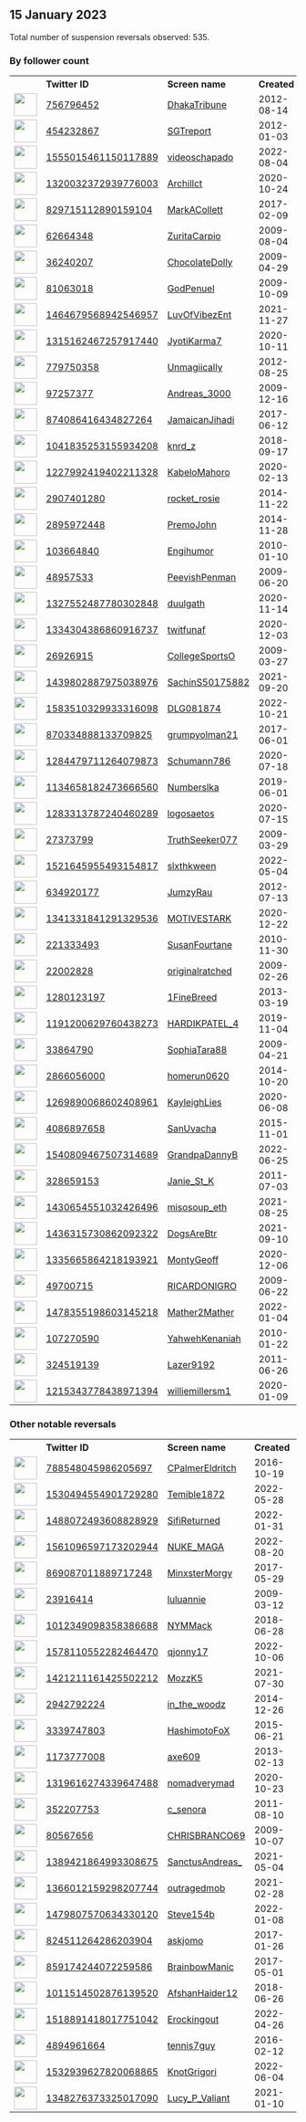 
## 15 January 2023
Total number of suspension reversals observed: 535.

### By follower count
<table><tr><th></th><th align="left">Twitter ID</th><th align="left">Screen name</th>
<th align="left">Created</th><th align="left">Status</th><th align="left">Suspended</th><th align="left">Followers</th>
<tr><td><a href="https://pbs.twimg.com/profile_images/1648388076488777729/qOuB7YJC_normal.jpg"><img src="https://pbs.twimg.com/profile_images/1648388076488777729/qOuB7YJC_normal.jpg" width="40px" height="40px" align="center"/></a></td><td><a href="https://twitter.com/intent/user?user_id=756796452">756796452</a></td><td><a href="https://twitter.com/DhakaTribune">DhakaTribune</a></td><td>2012-08-14</td><td align="center"></td><td>2023-01-02</td><td>474602</td></tr>
<tr><td><a href="https://pbs.twimg.com/profile_images/494569039683792896/r2RQcm08_normal.jpeg"><img src="https://pbs.twimg.com/profile_images/494569039683792896/r2RQcm08_normal.jpeg" width="40px" height="40px" align="center"/></a></td><td><a href="https://twitter.com/intent/user?user_id=454232867">454232867</a></td><td><a href="https://twitter.com/SGTreport">SGTreport</a></td><td>2012-01-03</td><td align="center"></td><td></td><td>120620</td></tr>
<tr><td><a href="https://pbs.twimg.com/profile_images/1583779767001686019/5D2jetBh_normal.jpg"><img src="https://pbs.twimg.com/profile_images/1583779767001686019/5D2jetBh_normal.jpg" width="40px" height="40px" align="center"/></a></td><td><a href="https://twitter.com/intent/user?user_id=1555015461150117889">1555015461150117889</a></td><td><a href="https://twitter.com/videoschapado">videoschapado</a></td><td>2022-08-04</td><td align="center"></td><td>2022-12-22</td><td>119604</td></tr>
<tr><td><a href="https://pbs.twimg.com/profile_images/1324395823489261569/nt5P6Dw4_normal.jpg"><img src="https://pbs.twimg.com/profile_images/1324395823489261569/nt5P6Dw4_normal.jpg" width="40px" height="40px" align="center"/></a></td><td><a href="https://twitter.com/intent/user?user_id=1320032372939776003">1320032372939776003</a></td><td><a href="https://twitter.com/Archillct">Archillct</a></td><td>2020-10-24</td><td align="center"></td><td></td><td>59063</td></tr>
<tr><td><a href="https://pbs.twimg.com/profile_images/1614527348870729729/34rca1FI_normal.jpg"><img src="https://pbs.twimg.com/profile_images/1614527348870729729/34rca1FI_normal.jpg" width="40px" height="40px" align="center"/></a></td><td><a href="https://twitter.com/intent/user?user_id=829715112890159104">829715112890159104</a></td><td><a href="https://twitter.com/MarkACollett">MarkACollett</a></td><td>2017-02-09</td><td align="center">🚫</td><td></td><td>56778</td></tr>
<tr><td><a href="https://pbs.twimg.com/profile_images/1616105595014352897/TREL76pg_normal.jpg"><img src="https://pbs.twimg.com/profile_images/1616105595014352897/TREL76pg_normal.jpg" width="40px" height="40px" align="center"/></a></td><td><a href="https://twitter.com/intent/user?user_id=62664348">62664348</a></td><td><a href="https://twitter.com/ZuritaCarpio">ZuritaCarpio</a></td><td>2009-08-04</td><td align="center"></td><td>2022-08-11</td><td>52066</td></tr>
<tr><td><a href="https://pbs.twimg.com/profile_images/1557011418574118912/OW9Jd28Y_normal.jpg"><img src="https://pbs.twimg.com/profile_images/1557011418574118912/OW9Jd28Y_normal.jpg" width="40px" height="40px" align="center"/></a></td><td><a href="https://twitter.com/intent/user?user_id=36240207">36240207</a></td><td><a href="https://twitter.com/ChocolateDolly">ChocolateDolly</a></td><td>2009-04-29</td><td align="center"></td><td>2023-01-09</td><td>50738</td></tr>
<tr><td><a href="https://pbs.twimg.com/profile_images/1450786598732304414/ilrsb8ok_normal.jpg"><img src="https://pbs.twimg.com/profile_images/1450786598732304414/ilrsb8ok_normal.jpg" width="40px" height="40px" align="center"/></a></td><td><a href="https://twitter.com/intent/user?user_id=81063018">81063018</a></td><td><a href="https://twitter.com/GodPenuel">GodPenuel</a></td><td>2009-10-09</td><td align="center"></td><td>2022-09-24</td><td>46840</td></tr>
<tr><td><a href="https://pbs.twimg.com/profile_images/1613188384591077379/z6UYuXIH_normal.jpg"><img src="https://pbs.twimg.com/profile_images/1613188384591077379/z6UYuXIH_normal.jpg" width="40px" height="40px" align="center"/></a></td><td><a href="https://twitter.com/intent/user?user_id=1464679568942546957">1464679568942546957</a></td><td><a href="https://twitter.com/LuvOfVibezEnt">LuvOfVibezEnt</a></td><td>2021-11-27</td><td align="center"></td><td>2022-06-13</td><td>30329</td></tr>
<tr><td><a href="https://pbs.twimg.com/profile_images/1650192287182499840/ItfmNUX-_normal.jpg"><img src="https://pbs.twimg.com/profile_images/1650192287182499840/ItfmNUX-_normal.jpg" width="40px" height="40px" align="center"/></a></td><td><a href="https://twitter.com/intent/user?user_id=1315162467257917440">1315162467257917440</a></td><td><a href="https://twitter.com/JyotiKarma7">JyotiKarma7</a></td><td>2020-10-11</td><td align="center"></td><td></td><td>16689</td></tr>
<tr><td><a href="https://pbs.twimg.com/profile_images/1571273864751063043/jIrU9_Bc_normal.jpg"><img src="https://pbs.twimg.com/profile_images/1571273864751063043/jIrU9_Bc_normal.jpg" width="40px" height="40px" align="center"/></a></td><td><a href="https://twitter.com/intent/user?user_id=779750358">779750358</a></td><td><a href="https://twitter.com/Unmagiically">Unmagiically</a></td><td>2012-08-25</td><td align="center"></td><td>2022-09-30</td><td>15356</td></tr>
<tr><td><a href="https://pbs.twimg.com/profile_images/902583579074453504/kF1Pjxsq_normal.jpg"><img src="https://pbs.twimg.com/profile_images/902583579074453504/kF1Pjxsq_normal.jpg" width="40px" height="40px" align="center"/></a></td><td><a href="https://twitter.com/intent/user?user_id=97257377">97257377</a></td><td><a href="https://twitter.com/Andreas_3000">Andreas_3000</a></td><td>2009-12-16</td><td align="center"></td><td>2023-01-08</td><td>13237</td></tr>
<tr><td><a href="https://pbs.twimg.com/profile_images/1346557394231439360/EQ8JEAt1_normal.jpg"><img src="https://pbs.twimg.com/profile_images/1346557394231439360/EQ8JEAt1_normal.jpg" width="40px" height="40px" align="center"/></a></td><td><a href="https://twitter.com/intent/user?user_id=874086416434827264">874086416434827264</a></td><td><a href="https://twitter.com/JamaicanJihadi">JamaicanJihadi</a></td><td>2017-06-12</td><td align="center"></td><td>2023-01-10</td><td>12404</td></tr>
<tr><td><a href="https://pbs.twimg.com/profile_images/1334972485490630658/S6WiRmxK_normal.jpg"><img src="https://pbs.twimg.com/profile_images/1334972485490630658/S6WiRmxK_normal.jpg" width="40px" height="40px" align="center"/></a></td><td><a href="https://twitter.com/intent/user?user_id=1041835253155934208">1041835253155934208</a></td><td><a href="https://twitter.com/knrd_z">knrd_z</a></td><td>2018-09-17</td><td align="center"></td><td>2023-01-10</td><td>11185</td></tr>
<tr><td><a href="https://pbs.twimg.com/profile_images/1599834145152286738/OiW6jnJd_normal.jpg"><img src="https://pbs.twimg.com/profile_images/1599834145152286738/OiW6jnJd_normal.jpg" width="40px" height="40px" align="center"/></a></td><td><a href="https://twitter.com/intent/user?user_id=1227992419402211328">1227992419402211328</a></td><td><a href="https://twitter.com/KabeloMahoro">KabeloMahoro</a></td><td>2020-02-13</td><td align="center"></td><td>2022-12-23</td><td>10620</td></tr>
<tr><td><a href="https://pbs.twimg.com/profile_images/1110194562499297281/C7LO0zOJ_normal.jpg"><img src="https://pbs.twimg.com/profile_images/1110194562499297281/C7LO0zOJ_normal.jpg" width="40px" height="40px" align="center"/></a></td><td><a href="https://twitter.com/intent/user?user_id=2907401280">2907401280</a></td><td><a href="https://twitter.com/rocket_rosie">rocket_rosie</a></td><td>2014-11-22</td><td align="center"></td><td></td><td>10347</td></tr>
<tr><td><a href="https://pbs.twimg.com/profile_images/1210523197054967808/tM2SDppi_normal.jpg"><img src="https://pbs.twimg.com/profile_images/1210523197054967808/tM2SDppi_normal.jpg" width="40px" height="40px" align="center"/></a></td><td><a href="https://twitter.com/intent/user?user_id=2895972448">2895972448</a></td><td><a href="https://twitter.com/PremoJohn">PremoJohn</a></td><td>2014-11-28</td><td align="center"></td><td></td><td>9971</td></tr>
<tr><td><a href="https://pbs.twimg.com/profile_images/1616323005537452032/kZCT-zfw_normal.jpg"><img src="https://pbs.twimg.com/profile_images/1616323005537452032/kZCT-zfw_normal.jpg" width="40px" height="40px" align="center"/></a></td><td><a href="https://twitter.com/intent/user?user_id=103664840">103664840</a></td><td><a href="https://twitter.com/Engihumor">Engihumor</a></td><td>2010-01-10</td><td align="center"></td><td></td><td>9761</td></tr>
<tr><td><a href="https://pbs.twimg.com/profile_images/1623145019837149184/kbQjt8DZ_normal.jpg"><img src="https://pbs.twimg.com/profile_images/1623145019837149184/kbQjt8DZ_normal.jpg" width="40px" height="40px" align="center"/></a></td><td><a href="https://twitter.com/intent/user?user_id=48957533">48957533</a></td><td><a href="https://twitter.com/PeevishPenman">PeevishPenman</a></td><td>2009-06-20</td><td align="center"></td><td></td><td>9391</td></tr>
<tr><td><a href="https://pbs.twimg.com/profile_images/1643895128036360193/v0gkjNNC_normal.jpg"><img src="https://pbs.twimg.com/profile_images/1643895128036360193/v0gkjNNC_normal.jpg" width="40px" height="40px" align="center"/></a></td><td><a href="https://twitter.com/intent/user?user_id=1327552487780302848">1327552487780302848</a></td><td><a href="https://twitter.com/duulgath">duulgath</a></td><td>2020-11-14</td><td align="center"></td><td>2022-09-02</td><td>9334</td></tr>
<tr><td><a href="https://pbs.twimg.com/profile_images/1536106868824760325/DINd2gci_normal.jpg"><img src="https://pbs.twimg.com/profile_images/1536106868824760325/DINd2gci_normal.jpg" width="40px" height="40px" align="center"/></a></td><td><a href="https://twitter.com/intent/user?user_id=1334304386860916737">1334304386860916737</a></td><td><a href="https://twitter.com/twitfunaf">twitfunaf</a></td><td>2020-12-03</td><td align="center"></td><td>2022-10-25</td><td>7919</td></tr>
<tr><td><a href="https://pbs.twimg.com/profile_images/1639265959964733442/GoT8TzkJ_normal.jpg"><img src="https://pbs.twimg.com/profile_images/1639265959964733442/GoT8TzkJ_normal.jpg" width="40px" height="40px" align="center"/></a></td><td><a href="https://twitter.com/intent/user?user_id=26926915">26926915</a></td><td><a href="https://twitter.com/CollegeSportsO">CollegeSportsO</a></td><td>2009-03-27</td><td align="center"></td><td></td><td>6579</td></tr>
<tr><td><a href="https://pbs.twimg.com/profile_images/1557350304214970369/3wVHcQ5-_normal.jpg"><img src="https://pbs.twimg.com/profile_images/1557350304214970369/3wVHcQ5-_normal.jpg" width="40px" height="40px" align="center"/></a></td><td><a href="https://twitter.com/intent/user?user_id=1439802887975038976">1439802887975038976</a></td><td><a href="https://twitter.com/SachinS50175882">SachinS50175882</a></td><td>2021-09-20</td><td align="center"></td><td>2022-09-21</td><td>6364</td></tr>
<tr><td><a href="https://pbs.twimg.com/profile_images/1644781740890763265/ZTVZoY2q_normal.jpg"><img src="https://pbs.twimg.com/profile_images/1644781740890763265/ZTVZoY2q_normal.jpg" width="40px" height="40px" align="center"/></a></td><td><a href="https://twitter.com/intent/user?user_id=1583510329933316098">1583510329933316098</a></td><td><a href="https://twitter.com/DLG081874">DLG081874</a></td><td>2022-10-21</td><td align="center"></td><td>2023-01-10</td><td>6356</td></tr>
<tr><td><a href="https://pbs.twimg.com/profile_images/1647631092382408709/Qbxd5BCu_normal.jpg"><img src="https://pbs.twimg.com/profile_images/1647631092382408709/Qbxd5BCu_normal.jpg" width="40px" height="40px" align="center"/></a></td><td><a href="https://twitter.com/intent/user?user_id=870334888133709825">870334888133709825</a></td><td><a href="https://twitter.com/grumpyolman21">grumpyolman21</a></td><td>2017-06-01</td><td align="center"></td><td></td><td>6322</td></tr>
<tr><td><a href="https://pbs.twimg.com/profile_images/1284488583978549248/HQUBk-vV_normal.jpg"><img src="https://pbs.twimg.com/profile_images/1284488583978549248/HQUBk-vV_normal.jpg" width="40px" height="40px" align="center"/></a></td><td><a href="https://twitter.com/intent/user?user_id=1284479711264079873">1284479711264079873</a></td><td><a href="https://twitter.com/Schumann786">Schumann786</a></td><td>2020-07-18</td><td align="center"></td><td></td><td>6263</td></tr>
<tr><td><a href="https://pbs.twimg.com/profile_images/1570213066499035136/FTulF73o_normal.jpg"><img src="https://pbs.twimg.com/profile_images/1570213066499035136/FTulF73o_normal.jpg" width="40px" height="40px" align="center"/></a></td><td><a href="https://twitter.com/intent/user?user_id=1134658182473666560">1134658182473666560</a></td><td><a href="https://twitter.com/Numberslka">Numberslka</a></td><td>2019-06-01</td><td align="center"></td><td>2022-09-19</td><td>5375</td></tr>
<tr><td><a href="https://pbs.twimg.com/profile_images/1658337144484790274/TL8aeyMK_normal.jpg"><img src="https://pbs.twimg.com/profile_images/1658337144484790274/TL8aeyMK_normal.jpg" width="40px" height="40px" align="center"/></a></td><td><a href="https://twitter.com/intent/user?user_id=1283313787240460289">1283313787240460289</a></td><td><a href="https://twitter.com/logosaetos">logosaetos</a></td><td>2020-07-15</td><td align="center"></td><td>2023-01-10</td><td>5374</td></tr>
<tr><td><a href="https://pbs.twimg.com/profile_images/1581722856685436928/BNTynVLx_normal.jpg"><img src="https://pbs.twimg.com/profile_images/1581722856685436928/BNTynVLx_normal.jpg" width="40px" height="40px" align="center"/></a></td><td><a href="https://twitter.com/intent/user?user_id=27373799">27373799</a></td><td><a href="https://twitter.com/TruthSeeker077">TruthSeeker077</a></td><td>2009-03-29</td><td align="center">🚫</td><td>2023-01-11</td><td>5275</td></tr>
<tr><td><a href="https://pbs.twimg.com/profile_images/1645862069844037640/Ow-o7Dfu_normal.jpg"><img src="https://pbs.twimg.com/profile_images/1645862069844037640/Ow-o7Dfu_normal.jpg" width="40px" height="40px" align="center"/></a></td><td><a href="https://twitter.com/intent/user?user_id=1521645955493154817">1521645955493154817</a></td><td><a href="https://twitter.com/slxthkween">slxthkween</a></td><td>2022-05-04</td><td align="center"></td><td>2023-01-11</td><td>4784</td></tr>
<tr><td><a href="https://pbs.twimg.com/profile_images/1615426671284453378/yXbuUhvj_normal.jpg"><img src="https://pbs.twimg.com/profile_images/1615426671284453378/yXbuUhvj_normal.jpg" width="40px" height="40px" align="center"/></a></td><td><a href="https://twitter.com/intent/user?user_id=634920177">634920177</a></td><td><a href="https://twitter.com/JumzyRau">JumzyRau</a></td><td>2012-07-13</td><td align="center"></td><td></td><td>4608</td></tr>
<tr><td><a href="https://pbs.twimg.com/profile_images/1659300632514158593/iV8ji28e_normal.jpg"><img src="https://pbs.twimg.com/profile_images/1659300632514158593/iV8ji28e_normal.jpg" width="40px" height="40px" align="center"/></a></td><td><a href="https://twitter.com/intent/user?user_id=1341331841291329536">1341331841291329536</a></td><td><a href="https://twitter.com/MOTIVESTARK">MOTIVESTARK</a></td><td>2020-12-22</td><td align="center"></td><td></td><td>4386</td></tr>
<tr><td><a href="https://pbs.twimg.com/profile_images/1020751712406114304/4orMWv8__normal.jpg"><img src="https://pbs.twimg.com/profile_images/1020751712406114304/4orMWv8__normal.jpg" width="40px" height="40px" align="center"/></a></td><td><a href="https://twitter.com/intent/user?user_id=221333493">221333493</a></td><td><a href="https://twitter.com/SusanFourtane">SusanFourtane</a></td><td>2010-11-30</td><td align="center"></td><td>2022-08-30</td><td>4256</td></tr>
<tr><td><a href="https://pbs.twimg.com/profile_images/1521638837012811780/dyDM_pfv_normal.jpg"><img src="https://pbs.twimg.com/profile_images/1521638837012811780/dyDM_pfv_normal.jpg" width="40px" height="40px" align="center"/></a></td><td><a href="https://twitter.com/intent/user?user_id=22002828">22002828</a></td><td><a href="https://twitter.com/originalratched">originalratched</a></td><td>2009-02-26</td><td align="center"></td><td>2023-01-14</td><td>4241</td></tr>
<tr><td><a href="https://pbs.twimg.com/profile_images/1650882882720636930/LSxN3BNE_normal.jpg"><img src="https://pbs.twimg.com/profile_images/1650882882720636930/LSxN3BNE_normal.jpg" width="40px" height="40px" align="center"/></a></td><td><a href="https://twitter.com/intent/user?user_id=1280123197">1280123197</a></td><td><a href="https://twitter.com/1FineBreed">1FineBreed</a></td><td>2013-03-19</td><td align="center"></td><td>2023-01-09</td><td>4217</td></tr>
<tr><td><a href="https://pbs.twimg.com/profile_images/1571062873002221569/pCj6t9Hy_normal.jpg"><img src="https://pbs.twimg.com/profile_images/1571062873002221569/pCj6t9Hy_normal.jpg" width="40px" height="40px" align="center"/></a></td><td><a href="https://twitter.com/intent/user?user_id=1191200629760438273">1191200629760438273</a></td><td><a href="https://twitter.com/HARDIKPATEL_4">HARDIKPATEL_4</a></td><td>2019-11-04</td><td align="center"></td><td>2022-12-25</td><td>4215</td></tr>
<tr><td><a href="https://pbs.twimg.com/profile_images/150216398/sophia-photo_1_normal.JPG"><img src="https://pbs.twimg.com/profile_images/150216398/sophia-photo_1_normal.JPG" width="40px" height="40px" align="center"/></a></td><td><a href="https://twitter.com/intent/user?user_id=33864790">33864790</a></td><td><a href="https://twitter.com/SophiaTara88">SophiaTara88</a></td><td>2009-04-21</td><td align="center"></td><td>2022-12-01</td><td>3680</td></tr>
<tr><td><a href="https://pbs.twimg.com/profile_images/1535762358613725185/2xpjzKNH_normal.jpg"><img src="https://pbs.twimg.com/profile_images/1535762358613725185/2xpjzKNH_normal.jpg" width="40px" height="40px" align="center"/></a></td><td><a href="https://twitter.com/intent/user?user_id=2866056000">2866056000</a></td><td><a href="https://twitter.com/homerun0620">homerun0620</a></td><td>2014-10-20</td><td align="center"></td><td>2023-01-13</td><td>3543</td></tr>
<tr><td><a href="https://pbs.twimg.com/profile_images/1621497255634010113/HukRWfXW_normal.jpg"><img src="https://pbs.twimg.com/profile_images/1621497255634010113/HukRWfXW_normal.jpg" width="40px" height="40px" align="center"/></a></td><td><a href="https://twitter.com/intent/user?user_id=1269890068602408961">1269890068602408961</a></td><td><a href="https://twitter.com/KayleighLies">KayleighLies</a></td><td>2020-06-08</td><td align="center"></td><td></td><td>3543</td></tr>
<tr><td><a href="https://pbs.twimg.com/profile_images/1477365391009751046/RqHquiIw_normal.jpg"><img src="https://pbs.twimg.com/profile_images/1477365391009751046/RqHquiIw_normal.jpg" width="40px" height="40px" align="center"/></a></td><td><a href="https://twitter.com/intent/user?user_id=4086897658">4086897658</a></td><td><a href="https://twitter.com/SanUvacha">SanUvacha</a></td><td>2015-11-01</td><td align="center"></td><td>2023-01-09</td><td>3540</td></tr>
<tr><td><a href="https://pbs.twimg.com/profile_images/1593836282689425408/6qaEI9vi_normal.jpg"><img src="https://pbs.twimg.com/profile_images/1593836282689425408/6qaEI9vi_normal.jpg" width="40px" height="40px" align="center"/></a></td><td><a href="https://twitter.com/intent/user?user_id=1540809467507314689">1540809467507314689</a></td><td><a href="https://twitter.com/GrandpaDannyB">GrandpaDannyB</a></td><td>2022-06-25</td><td align="center"></td><td>2022-12-29</td><td>3501</td></tr>
<tr><td><a href="https://pbs.twimg.com/profile_images/1268403426087460864/2qFKM7be_normal.jpg"><img src="https://pbs.twimg.com/profile_images/1268403426087460864/2qFKM7be_normal.jpg" width="40px" height="40px" align="center"/></a></td><td><a href="https://twitter.com/intent/user?user_id=328659153">328659153</a></td><td><a href="https://twitter.com/Janie_St_K">Janie_St_K</a></td><td>2011-07-03</td><td align="center"></td><td></td><td>3478</td></tr>
<tr><td><a href="https://pbs.twimg.com/profile_images/1556866338252918785/zFZT3fwb_normal.jpg"><img src="https://pbs.twimg.com/profile_images/1556866338252918785/zFZT3fwb_normal.jpg" width="40px" height="40px" align="center"/></a></td><td><a href="https://twitter.com/intent/user?user_id=1430654551032426496">1430654551032426496</a></td><td><a href="https://twitter.com/misosoup_eth">misosoup_eth</a></td><td>2021-08-25</td><td align="center"></td><td>2023-01-12</td><td>3360</td></tr>
<tr><td><a href="https://pbs.twimg.com/profile_images/1507935904169664514/6HtyEcTi_normal.jpg"><img src="https://pbs.twimg.com/profile_images/1507935904169664514/6HtyEcTi_normal.jpg" width="40px" height="40px" align="center"/></a></td><td><a href="https://twitter.com/intent/user?user_id=1436315730862092322">1436315730862092322</a></td><td><a href="https://twitter.com/DogsAreBtr">DogsAreBtr</a></td><td>2021-09-10</td><td align="center"></td><td>2022-08-17</td><td>3172</td></tr>
<tr><td><a href="https://pbs.twimg.com/profile_images/1335666046385184769/ZA9yakOD_normal.jpg"><img src="https://pbs.twimg.com/profile_images/1335666046385184769/ZA9yakOD_normal.jpg" width="40px" height="40px" align="center"/></a></td><td><a href="https://twitter.com/intent/user?user_id=1335665864218193921">1335665864218193921</a></td><td><a href="https://twitter.com/MontyGeoff">MontyGeoff</a></td><td>2020-12-06</td><td align="center"></td><td>2022-02-27</td><td>3093</td></tr>
<tr><td><a href="https://pbs.twimg.com/profile_images/982273575922098176/ARhA3BmQ_normal.jpg"><img src="https://pbs.twimg.com/profile_images/982273575922098176/ARhA3BmQ_normal.jpg" width="40px" height="40px" align="center"/></a></td><td><a href="https://twitter.com/intent/user?user_id=49700715">49700715</a></td><td><a href="https://twitter.com/RICARDONIGRO">RICARDONIGRO</a></td><td>2009-06-22</td><td align="center"></td><td>2022-11-17</td><td>2884</td></tr>
<tr><td><a href="https://pbs.twimg.com/profile_images/1490728227027013637/p_FXTi4__normal.jpg"><img src="https://pbs.twimg.com/profile_images/1490728227027013637/p_FXTi4__normal.jpg" width="40px" height="40px" align="center"/></a></td><td><a href="https://twitter.com/intent/user?user_id=1478355198603145218">1478355198603145218</a></td><td><a href="https://twitter.com/Mather2Mather">Mather2Mather</a></td><td>2022-01-04</td><td align="center"></td><td>2022-08-02</td><td>2827</td></tr>
<tr><td><a href="https://pbs.twimg.com/profile_images/1658766027059089410/lQUMfH2y_normal.jpg"><img src="https://pbs.twimg.com/profile_images/1658766027059089410/lQUMfH2y_normal.jpg" width="40px" height="40px" align="center"/></a></td><td><a href="https://twitter.com/intent/user?user_id=107270590">107270590</a></td><td><a href="https://twitter.com/YahwehKenaniah">YahwehKenaniah</a></td><td>2010-01-22</td><td align="center"></td><td></td><td>2708</td></tr>
<tr><td><a href="https://pbs.twimg.com/profile_images/1270340089047126019/Hds_5xin_normal.jpg"><img src="https://pbs.twimg.com/profile_images/1270340089047126019/Hds_5xin_normal.jpg" width="40px" height="40px" align="center"/></a></td><td><a href="https://twitter.com/intent/user?user_id=324519139">324519139</a></td><td><a href="https://twitter.com/Lazer9192">Lazer9192</a></td><td>2011-06-26</td><td align="center"></td><td>2023-01-10</td><td>2667</td></tr>
<tr><td><a href="https://pbs.twimg.com/profile_images/1265001442466766848/fj5O_k7p_normal.jpg"><img src="https://pbs.twimg.com/profile_images/1265001442466766848/fj5O_k7p_normal.jpg" width="40px" height="40px" align="center"/></a></td><td><a href="https://twitter.com/intent/user?user_id=1215343778438971394">1215343778438971394</a></td><td><a href="https://twitter.com/williemillersm1">williemillersm1</a></td><td>2020-01-09</td><td align="center"></td><td></td><td>2468</td></tr>
</table>

### Other notable reversals
<table><tr><th></th><th align="left">Twitter ID</th><th align="left">Screen name</th>
<th align="left">Created</th><th align="left">Status</th><th align="left">Suspended</th><th align="left">Followers</th>
<tr><td><a href="https://pbs.twimg.com/profile_images/1577685707233103872/UkxAjUot_normal.jpg"><img src="https://pbs.twimg.com/profile_images/1577685707233103872/UkxAjUot_normal.jpg" width="40px" height="40px" align="center"/></a></td><td><a href="https://twitter.com/intent/user?user_id=788548045986205697">788548045986205697</a></td><td><a href="https://twitter.com/CPalmerEldritch">CPalmerEldritch</a></td><td>2016-10-19</td><td align="center"></td><td>2023-01-10</td><td>985</td></tr>
<tr><td><a href="https://pbs.twimg.com/profile_images/1550559364972511235/ALcutAKR_normal.jpg"><img src="https://pbs.twimg.com/profile_images/1550559364972511235/ALcutAKR_normal.jpg" width="40px" height="40px" align="center"/></a></td><td><a href="https://twitter.com/intent/user?user_id=1530494554901729280">1530494554901729280</a></td><td><a href="https://twitter.com/Temible1872">Temible1872</a></td><td>2022-05-28</td><td align="center"></td><td>2023-01-10</td><td>99</td></tr>
<tr><td><a href="https://pbs.twimg.com/profile_images/1496716017636048900/IEce_-8R_normal.jpg"><img src="https://pbs.twimg.com/profile_images/1496716017636048900/IEce_-8R_normal.jpg" width="40px" height="40px" align="center"/></a></td><td><a href="https://twitter.com/intent/user?user_id=1488072493608828929">1488072493608828929</a></td><td><a href="https://twitter.com/SifiReturned">SifiReturned</a></td><td>2022-01-31</td><td align="center"></td><td>2023-01-10</td><td>1051</td></tr>
<tr><td><a href="https://pbs.twimg.com/profile_images/1561185606473883651/nauAJV-Q_normal.jpg"><img src="https://pbs.twimg.com/profile_images/1561185606473883651/nauAJV-Q_normal.jpg" width="40px" height="40px" align="center"/></a></td><td><a href="https://twitter.com/intent/user?user_id=1561096597173202944">1561096597173202944</a></td><td><a href="https://twitter.com/NUKE_MAGA">NUKE_MAGA</a></td><td>2022-08-20</td><td align="center"></td><td>2022-11-28</td><td>925</td></tr>
<tr><td><a href="https://pbs.twimg.com/profile_images/1655483874443444225/6VtJyklL_normal.jpg"><img src="https://pbs.twimg.com/profile_images/1655483874443444225/6VtJyklL_normal.jpg" width="40px" height="40px" align="center"/></a></td><td><a href="https://twitter.com/intent/user?user_id=869087011889717248">869087011889717248</a></td><td><a href="https://twitter.com/MinxsterMorgy">MinxsterMorgy</a></td><td>2017-05-29</td><td align="center"></td><td>2023-01-10</td><td>1063</td></tr>
<tr><td><a href="https://pbs.twimg.com/profile_images/1613616207382601728/_k5P64-J_normal.jpg"><img src="https://pbs.twimg.com/profile_images/1613616207382601728/_k5P64-J_normal.jpg" width="40px" height="40px" align="center"/></a></td><td><a href="https://twitter.com/intent/user?user_id=23916414">23916414</a></td><td><a href="https://twitter.com/luluannie">luluannie</a></td><td>2009-03-12</td><td align="center"></td><td>2023-01-11</td><td>484</td></tr>
<tr><td><a href="https://pbs.twimg.com/profile_images/1652886765710065666/dln-Oa_N_normal.jpg"><img src="https://pbs.twimg.com/profile_images/1652886765710065666/dln-Oa_N_normal.jpg" width="40px" height="40px" align="center"/></a></td><td><a href="https://twitter.com/intent/user?user_id=1012349098358386688">1012349098358386688</a></td><td><a href="https://twitter.com/NYMMack">NYMMack</a></td><td>2018-06-28</td><td align="center"></td><td>2023-01-10</td><td>920</td></tr>
<tr><td><a href="https://pbs.twimg.com/profile_images/1612129328937967618/CbB-2d8-_normal.jpg"><img src="https://pbs.twimg.com/profile_images/1612129328937967618/CbB-2d8-_normal.jpg" width="40px" height="40px" align="center"/></a></td><td><a href="https://twitter.com/intent/user?user_id=1578110552282464470">1578110552282464470</a></td><td><a href="https://twitter.com/qjonny17">qjonny17</a></td><td>2022-10-06</td><td align="center">🚫</td><td>2023-01-10</td><td>157</td></tr>
<tr><td><a href="https://pbs.twimg.com/profile_images/1480571432732082177/suR6Z1hK_normal.jpg"><img src="https://pbs.twimg.com/profile_images/1480571432732082177/suR6Z1hK_normal.jpg" width="40px" height="40px" align="center"/></a></td><td><a href="https://twitter.com/intent/user?user_id=1421211161425502212">1421211161425502212</a></td><td><a href="https://twitter.com/MozzK5">MozzK5</a></td><td>2021-07-30</td><td align="center"></td><td>2022-12-29</td><td>98</td></tr>
<tr><td><a href="https://pbs.twimg.com/profile_images/1610281908017008642/PN-pnbLQ_normal.jpg"><img src="https://pbs.twimg.com/profile_images/1610281908017008642/PN-pnbLQ_normal.jpg" width="40px" height="40px" align="center"/></a></td><td><a href="https://twitter.com/intent/user?user_id=2942792224">2942792224</a></td><td><a href="https://twitter.com/in_the_woodz">in_the_woodz</a></td><td>2014-12-26</td><td align="center"></td><td>2023-01-10</td><td>416</td></tr>
<tr><td><a href="https://pbs.twimg.com/profile_images/1635126665469648897/I7vAvRlg_normal.jpg"><img src="https://pbs.twimg.com/profile_images/1635126665469648897/I7vAvRlg_normal.jpg" width="40px" height="40px" align="center"/></a></td><td><a href="https://twitter.com/intent/user?user_id=3339747803">3339747803</a></td><td><a href="https://twitter.com/HashimotoFoX">HashimotoFoX</a></td><td>2015-06-21</td><td align="center"></td><td>2023-01-10</td><td>2033</td></tr>
<tr><td><a href="https://pbs.twimg.com/profile_images/822509405618970624/vBObiobb_normal.jpg"><img src="https://pbs.twimg.com/profile_images/822509405618970624/vBObiobb_normal.jpg" width="40px" height="40px" align="center"/></a></td><td><a href="https://twitter.com/intent/user?user_id=1173777008">1173777008</a></td><td><a href="https://twitter.com/axe609">axe609</a></td><td>2013-02-13</td><td align="center"></td><td>2023-01-10</td><td>70</td></tr>
<tr><td><a href="https://pbs.twimg.com/profile_images/1573056285725032448/u5F80IJl_normal.jpg"><img src="https://pbs.twimg.com/profile_images/1573056285725032448/u5F80IJl_normal.jpg" width="40px" height="40px" align="center"/></a></td><td><a href="https://twitter.com/intent/user?user_id=1319616274339647488">1319616274339647488</a></td><td><a href="https://twitter.com/nomadverymad">nomadverymad</a></td><td>2020-10-23</td><td align="center"></td><td>2023-01-11</td><td>42</td></tr>
<tr><td><a href="https://pbs.twimg.com/profile_images/1546158860666392577/gvbxvNFJ_normal.jpg"><img src="https://pbs.twimg.com/profile_images/1546158860666392577/gvbxvNFJ_normal.jpg" width="40px" height="40px" align="center"/></a></td><td><a href="https://twitter.com/intent/user?user_id=352207753">352207753</a></td><td><a href="https://twitter.com/c_senora">c_senora</a></td><td>2011-08-10</td><td align="center"></td><td>2023-01-11</td><td>469</td></tr>
<tr><td><a href="https://pbs.twimg.com/profile_images/1610461457455452163/cuoN10uX_normal.jpg"><img src="https://pbs.twimg.com/profile_images/1610461457455452163/cuoN10uX_normal.jpg" width="40px" height="40px" align="center"/></a></td><td><a href="https://twitter.com/intent/user?user_id=80567656">80567656</a></td><td><a href="https://twitter.com/CHRISBRANCO69">CHRISBRANCO69</a></td><td>2009-10-07</td><td align="center"></td><td>2023-01-04</td><td>388</td></tr>
<tr><td><a href="https://pbs.twimg.com/profile_images/1658492616076587008/gxCba5vQ_normal.jpg"><img src="https://pbs.twimg.com/profile_images/1658492616076587008/gxCba5vQ_normal.jpg" width="40px" height="40px" align="center"/></a></td><td><a href="https://twitter.com/intent/user?user_id=1389421864993308675">1389421864993308675</a></td><td><a href="https://twitter.com/SanctusAndreas_">SanctusAndreas_</a></td><td>2021-05-04</td><td align="center"></td><td>2023-01-10</td><td>2451</td></tr>
<tr><td><a href="https://pbs.twimg.com/profile_images/1639876495446528001/grp694Bk_normal.jpg"><img src="https://pbs.twimg.com/profile_images/1639876495446528001/grp694Bk_normal.jpg" width="40px" height="40px" align="center"/></a></td><td><a href="https://twitter.com/intent/user?user_id=1366012159298207744">1366012159298207744</a></td><td><a href="https://twitter.com/outragedmob">outragedmob</a></td><td>2021-02-28</td><td align="center"></td><td>2022-12-23</td><td>146</td></tr>
<tr><td><a href="https://pbs.twimg.com/profile_images/1596992377218031616/_7DCnjiJ_normal.jpg"><img src="https://pbs.twimg.com/profile_images/1596992377218031616/_7DCnjiJ_normal.jpg" width="40px" height="40px" align="center"/></a></td><td><a href="https://twitter.com/intent/user?user_id=1479807570634330120">1479807570634330120</a></td><td><a href="https://twitter.com/Steve154b">Steve154b</a></td><td>2022-01-08</td><td align="center"></td><td>2023-01-10</td><td>249</td></tr>
<tr><td><a href="https://pbs.twimg.com/profile_images/1537056584282537985/7-D-ZR4i_normal.jpg"><img src="https://pbs.twimg.com/profile_images/1537056584282537985/7-D-ZR4i_normal.jpg" width="40px" height="40px" align="center"/></a></td><td><a href="https://twitter.com/intent/user?user_id=824511264286203904">824511264286203904</a></td><td><a href="https://twitter.com/askjomo">askjomo</a></td><td>2017-01-26</td><td align="center"></td><td>2023-01-08</td><td>631</td></tr>
<tr><td><a href="https://pbs.twimg.com/profile_images/859175303507316736/3mHRkC_B_normal.jpg"><img src="https://pbs.twimg.com/profile_images/859175303507316736/3mHRkC_B_normal.jpg" width="40px" height="40px" align="center"/></a></td><td><a href="https://twitter.com/intent/user?user_id=859174244072259586">859174244072259586</a></td><td><a href="https://twitter.com/BrainbowManic">BrainbowManic</a></td><td>2017-05-01</td><td align="center"></td><td>2023-01-09</td><td>173</td></tr>
<tr><td><a href="https://pbs.twimg.com/profile_images/1011515609266507776/Uke2SrXW_normal.jpg"><img src="https://pbs.twimg.com/profile_images/1011515609266507776/Uke2SrXW_normal.jpg" width="40px" height="40px" align="center"/></a></td><td><a href="https://twitter.com/intent/user?user_id=1011514502876139520">1011514502876139520</a></td><td><a href="https://twitter.com/AfshanHaider12">AfshanHaider12</a></td><td>2018-06-26</td><td align="center"></td><td>2023-01-10</td><td>355</td></tr>
<tr><td><a href="https://pbs.twimg.com/profile_images/1521282184979566592/o8_TjB2V_normal.jpg"><img src="https://pbs.twimg.com/profile_images/1521282184979566592/o8_TjB2V_normal.jpg" width="40px" height="40px" align="center"/></a></td><td><a href="https://twitter.com/intent/user?user_id=1518891418017751042">1518891418017751042</a></td><td><a href="https://twitter.com/Erockingout">Erockingout</a></td><td>2022-04-26</td><td align="center"></td><td>2023-01-13</td><td>199</td></tr>
<tr><td><a href="https://pbs.twimg.com/profile_images/1530009052880707587/yU4nspi__normal.jpg"><img src="https://pbs.twimg.com/profile_images/1530009052880707587/yU4nspi__normal.jpg" width="40px" height="40px" align="center"/></a></td><td><a href="https://twitter.com/intent/user?user_id=4894961664">4894961664</a></td><td><a href="https://twitter.com/tennis7guy">tennis7guy</a></td><td>2016-02-12</td><td align="center"></td><td>2023-01-13</td><td>11</td></tr>
<tr><td><a href="https://pbs.twimg.com/profile_images/1532939892627410944/zvYJjwf7_normal.jpg"><img src="https://pbs.twimg.com/profile_images/1532939892627410944/zvYJjwf7_normal.jpg" width="40px" height="40px" align="center"/></a></td><td><a href="https://twitter.com/intent/user?user_id=1532939627820068865">1532939627820068865</a></td><td><a href="https://twitter.com/KnotGrigori">KnotGrigori</a></td><td>2022-06-04</td><td align="center"></td><td>2023-01-10</td><td>28</td></tr>
<tr><td><a href="https://pbs.twimg.com/profile_images/1586397838224887810/4zI73JHo_normal.jpg"><img src="https://pbs.twimg.com/profile_images/1586397838224887810/4zI73JHo_normal.jpg" width="40px" height="40px" align="center"/></a></td><td><a href="https://twitter.com/intent/user?user_id=1348276373325017090">1348276373325017090</a></td><td><a href="https://twitter.com/Lucy_P_Valiant">Lucy_P_Valiant</a></td><td>2021-01-10</td><td align="center"></td><td>2022-12-03</td><td>26</td></tr>
</table>

